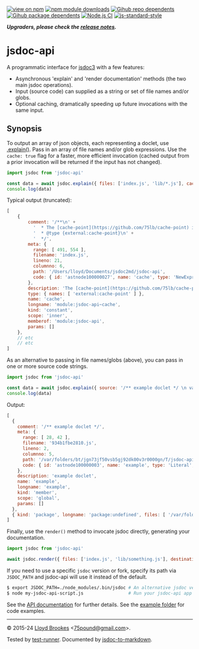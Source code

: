 [![view on npm](https://badgen.net/npm/v/jsdoc-api)](https://www.npmjs.org/package/jsdoc-api)
[![npm module downloads](https://badgen.net/npm/dt/jsdoc-api)](https://www.npmjs.org/package/jsdoc-api)
[![Gihub repo dependents](https://badgen.net/github/dependents-repo/jsdoc2md/jsdoc-api)](https://github.com/jsdoc2md/jsdoc-api/network/dependents?dependent_type=REPOSITORY)
[![Gihub package dependents](https://badgen.net/github/dependents-pkg/jsdoc2md/jsdoc-api)](https://github.com/jsdoc2md/jsdoc-api/network/dependents?dependent_type=PACKAGE)
[![Node.js CI](https://github.com/jsdoc2md/jsdoc-api/actions/workflows/node.js.yml/badge.svg)](https://github.com/jsdoc2md/jsdoc-api/actions/workflows/node.js.yml)
[![js-standard-style](https://img.shields.io/badge/code%20style-standard-brightgreen.svg)](https://github.com/feross/standard)

***Upgraders, please check the [release notes](https://github.com/jsdoc2md/jsdoc-api/releases).***

# jsdoc-api

A programmatic interface for [jsdoc3](https://github.com/jsdoc3/jsdoc) with a few features:

- Asynchronous 'explain' and 'render documentation' methods (the two main jsdoc operations).
- Input (source code) can supplied as a string or set of file names and/or globs.
- Optional caching, dramatically speeding up future invocations with the same input.

## Synopsis

To output an array of json objects, each representing a doclet, use [.explain()](https://github.com/jsdoc2md/jsdoc-api/blob/master/docs/api.md#module_jsdoc-api--jsdoc.explain). Pass in an array of file names and/or glob expressions. Use the `cache: true` flag for a faster, more efficient invocation (cached output from a prior invocation will be returned if the input has not changed).

```js
import jsdoc from 'jsdoc-api'

const data = await jsdoc.explain({ files: ['index.js', 'lib/*.js'], cache: true })
console.log(data)
```

Typical output (truncated):

```js
[
    {
        comment: '/**\n' +
          '  * The [cache-point](https://github.com/75lb/cache-point) instance used when `cache: true` is specified on `.explain()`.\n' +
          '  * @type {external:cache-point}\n' +
          '  */',
        meta: {
          range: [ 491, 554 ],
          filename: 'index.js',
          lineno: 21,
          columnno: 6,
          path: '/Users/lloyd/Documents/jsdoc2md/jsdoc-api',
          code: { id: 'astnode100000027', name: 'cache', type: 'NewExpression', value: '' }
        },
        description: 'The [cache-point](https://github.com/75lb/cache-point) instance used when `cache: true` is specified on `.explain()`.',
        type: { names: [ 'external:cache-point' ] },
        name: 'cache',
        longname: 'module:jsdoc-api~cache',
        kind: 'constant',
        scope: 'inner',
        memberof: 'module:jsdoc-api',
        params: []
    },
    // etc
    // etc
]
```

As an alternative to passing in file names/globs (above), you can pass in one or more source code strings.

```js
import jsdoc from 'jsdoc-api'

const data = await jsdoc.explain({ source: '/** example doclet */ \n var example = true' })
console.log(data)
```

Output:

```js
[
  {
    comment: '/** example doclet */',
    meta: {
      range: [ 28, 42 ],
      filename: '934b1fbe2810.js',
      lineno: 2,
      columnno: 5,
      path: '/var/folders/bt/jgn73jf50vsb5gj92dk00v3r0000gn/T/jsdoc-api-W854dk',
      code: { id: 'astnode100000003', name: 'example', type: 'Literal', value: true }
    },
    description: 'example doclet',
    name: 'example',
    longname: 'example',
    kind: 'member',
    scope: 'global',
    params: []
  },
  { kind: 'package', longname: 'package:undefined', files: [ '/var/folders/bt/jgn73jf50vsb5gj92dk00v3r0000gn/T/jsdoc-api-W854dk/934b1fbe2810.js' ] }
]
```

Finally, use the `render()` method to invocate jsdoc directly, generating your documentation.

```js
import jsdoc from 'jsdoc-api'

await jsdoc.render({ files: ['index.js', 'lib/something.js'], destination: 'jsdoc-output' })
```

If you need to use a specific `jsdoc` version or fork, specify its path via `JSDOC_PATH` and jsdoc-api will use it instead of the default.

```sh
$ export JSDOC_PATH=./node_modules/.bin/jsdoc # An alternative jsdoc version you installed
$ node my-jsdoc-api-script.js                 # Run your jsdoc-api app as usual
```

See the [API documentation](https://github.com/jsdoc2md/jsdoc-api/blob/master/docs/api.md) for further details. See the [example folder](https://github.com/jsdoc2md/jsdoc-api/tree/master/example) for code examples.

* * *

&copy; 2015-24 [Lloyd Brookes](https://github.com/75lb) \<75pound@gmail.com\>.

Tested by [test-runner](https://github.com/test-runner-js/test-runner). Documented by [jsdoc-to-markdown](https://github.com/jsdoc2md/jsdoc-to-markdown).
